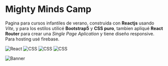 # Mighty Minds Camp

Pagina para cursos infantiles de verano, construida con **Reactjs** usando _Vite_, y para los estilos utilicé **Bootstrap5** y **CSS puro**, tambien apliqué **React Router** para crear una _Single Page Aplication_ y tiene diseño responsive.
Para hosting usé firebase.

![React](https://img.shields.io/badge/Ract-blue?style=flat-square&logo=React&logoColor=white&labelColor=101010)
![CSS](https://img.shields.io/badge/Bootstrap-purple?style=flat-square&logo=bootstrap&logoColor=white&labelColor=101010)
![CSS](https://img.shields.io/badge/CSS3-blue?style=flat-square&logo=CSS3&logoColor=white&labelColor=101010)
![CSS](https://img.shields.io/badge/firebase-orange?style=flat-square&logo=firebase&logoColor=white&labelColor=101010)

![Banner](./src/assets/banner.svg)
